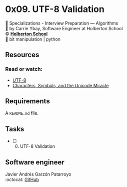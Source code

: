 # 0x09. UTF-8 Validation
:open_file_folder: Specializations - Interview Preparation ― Algorithms  
:bust_in_silhouette: by Carrie Ybay, Software Engineer at Holberton School  
:copyright: **[Holberton School](https://www.holbertonschool.com/)**  
:bookmark: bit manipulation | python

## Resources
### Read or watch:
* [UTF-8](https://en.wikipedia.org/wiki/UTF-8)
* [Characters, Symbols, and the Unicode Miracle](https://www.youtube.com/watch?v=MijmeoH9LT4)

## Requirements
A ```README.md``` file.

## Tasks
* [ ] 0. UTF-8 Validation

## Software engineer
Javier Andrés Garzón Patarroyo  
:octocat: [GitHub](https://github.com/javierandresgp/)
